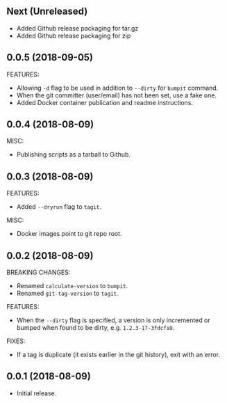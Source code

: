 ## Next (Unreleased)

* Added Github release packaging for tar.gz
* Added Github release packaging for zip

## 0.0.5 (2018-09-05)

FEATURES:

 * Allowing `-d` flag to be used in addition to `--dirty` for `bumpit` command.
 * When the git committer (user/email) has not been set, use a fake one.
 * Added Docker container publication and readme instructions.

## 0.0.4 (2018-08-09)

MISC:

 * Publishing scripts as a tarball to Github.

## 0.0.3 (2018-08-09)

FEATURES:

 * Added `--dryrun` flag to `tagit`.

MISC:

 * Docker images point to git repo root.

## 0.0.2 (2018-08-09)

BREAKING CHANGES:

 * Renamed `calculate-version` to `bumpit`.
 * Renamed `git-tag-version` to `tagit`.

FEATURES:

 * When the `--dirty` flag is specified, a version is only incremented
   or bumped when found to be dirty, e.g. `1.2.3-17-3fdcfa9`.

FIXES:

 * If a tag is duplicate (it exists earlier in the git history), exit with an error.

## 0.0.1 (2018-08-09)

  * Initial release.
